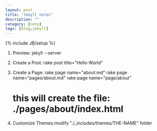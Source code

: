 ```yaml
---
layout: post
title: "Jekyll notes"
description: ""
category: [note]
tags: [blog,jekyll]
---
```

{% include JB/setup %}

1. Preview:
	jekyll --server
2. Create a Post: 
	rake post title="Hello World"
3. Create a Page:
	rake page name="about.md"
	rake page name="pages/about.md"
	rake page name="page/about"
	# this will create the file: ./pages/about/index.html
	
4. Customize Themes:modify "./_includes/themes/THE-NAME" folder
